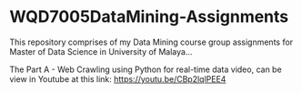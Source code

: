 # WQD7005DataMining-Assignments
This repository comprises of my Data Mining course group assignments for Master of Data Science in University of Malaya...

The Part A - Web Crawling using Python for real-time data video, can be view in Youtube at this link:
https://youtu.be/CBp2lqlPEE4
